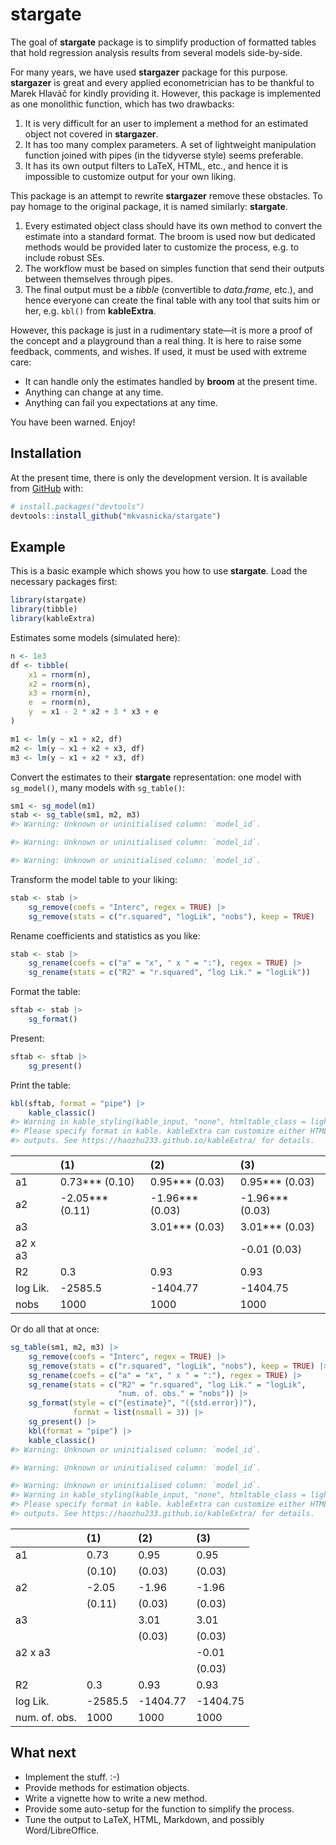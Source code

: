 
<!-- README.md is generated from README.Rmd. Please edit that file -->

# stargate

<!-- badges: start -->
<!-- badges: end -->

The goal of **stargate** package is to simplify production of formatted
tables that hold regression analysis results from several models
side-by-side.

For many years, we have used **stargazer** package for this purpose.
**stargazer** is great and every applied econometrician has to be
thankful to Marek Hlaváč for kindly providing it. However, this package
is implemented as one monolithic function, which has two drawbacks:

1.  It is very difficult for an user to implement a method for an
    estimated object not covered in **stargazer**.
2.  It has too many complex parameters. A set of lightweight
    manipulation function joined with pipes (in the tidyverse style)
    seems preferable.
3.  It has its own output filters to LaTeX, HTML, etc., and hence it is
    impossible to customize output for your own liking.

This package is an attempt to rewrite **stargazer** remove these
obstacles. To pay homage to the original package, it is named similarly:
**stargate**.

1.  Every estimated object class should have its own method to convert
    the estimate into a standard format. The broom is used now but
    dedicated methods would be provided later to customize the process,
    e.g. to include robust SEs.
2.  The workflow must be based on simples function that send their
    outputs between themselves through pipes.
3.  The final output must be a *tibble* (convertible to *data.frame*,
    etc.), and hence everyone can create the final table with any tool
    that suits him or her, e.g. `kbl()` from **kableExtra**.

However, this package is just in a rudimentary state—it is more a proof
of the concept and a playground than a real thing. It is here to raise
some feedback, comments, and wishes. If used, it must be used with
extreme care:

-   It can handle only the estimates handled by **broom** at the present
    time.
-   Anything can change at any time.
-   Anything can fail you expectations at any time.

You have been warned. Enjoy!

## Installation

<!--
You can install the released version of stargate from [CRAN](https://CRAN.R-project.org) with:

``` r
install.packages("stargate")
```
-->

At the present time, there is only the development version. It is
available from [GitHub](https://github.com/) with:

``` r
# install.packages("devtools")
devtools::install_github("mkvasnicka/stargate")
```

## Example

This is a basic example which shows you how to use **stargate**. Load
the necessary packages first:

``` r
library(stargate)
library(tibble)
library(kableExtra)
```

Estimates some models (simulated here):

``` r
n <- 1e3
df <- tibble(
    x1 = rnorm(n),
    x2 = rnorm(n),
    x3 = rnorm(n),
    e  = rnorm(n),
    y  = x1 - 2 * x2 + 3 * x3 + e
)

m1 <- lm(y ~ x1 + x2, df)
m2 <- lm(y ~ x1 + x2 + x3, df)
m3 <- lm(y ~ x1 + x2 * x3, df)
```

Convert the estimates to their **stargate** representation: one model
with `sg_model()`, many models with `sg_table()`:

``` r
sm1 <- sg_model(m1)
stab <- sg_table(sm1, m2, m3)
#> Warning: Unknown or uninitialised column: `model_id`.

#> Warning: Unknown or uninitialised column: `model_id`.

#> Warning: Unknown or uninitialised column: `model_id`.
```

Transform the model table to your liking:

``` r
stab <- stab |>
    sg_remove(coefs = "Interc", regex = TRUE) |> 
    sg_remove(stats = c("r.squared", "logLik", "nobs"), keep = TRUE)
```

Rename coefficients and statistics as you like:

``` r
stab <- stab |> 
    sg_rename(coefs = c("a" = "x", " x " = ":"), regex = TRUE) |> 
    sg_rename(stats = c("R2" = "r.squared", "log Lik." = "logLik"))
```

Format the table:

``` r
sftab <- stab |> 
    sg_format()
```

Present:

``` r
sftab <- sftab |> 
    sg_present()
```

Print the table:

``` r
kbl(sftab, format = "pipe") |> 
    kable_classic()
#> Warning in kable_styling(kable_input, "none", htmltable_class = light_class, :
#> Please specify format in kable. kableExtra can customize either HTML or LaTeX
#> outputs. See https://haozhu233.github.io/kableExtra/ for details.
```

|          | \(1\)              | \(2\)              | \(3\)              |
|:---------|:-------------------|:-------------------|:-------------------|
| a1       | 0.73\*\*\* (0.10)  | 0.95\*\*\* (0.03)  | 0.95\*\*\* (0.03)  |
| a2       | -2.05\*\*\* (0.11) | -1.96\*\*\* (0.03) | -1.96\*\*\* (0.03) |
| a3       |                    | 3.01\*\*\* (0.03)  | 3.01\*\*\* (0.03)  |
| a2 x a3  |                    |                    | -0.01 (0.03)       |
| R2       | 0.3                | 0.93               | 0.93               |
| log Lik. | -2585.5            | -1404.77           | -1404.75           |
| nobs     | 1000               | 1000               | 1000               |

Or do all that at once:

``` r
sg_table(sm1, m2, m3) |> 
    sg_remove(coefs = "Interc", regex = TRUE) |> 
    sg_remove(stats = c("r.squared", "logLik", "nobs"), keep = TRUE) |> 
    sg_rename(coefs = c("a" = "x", " x " = ":"), regex = TRUE) |> 
    sg_rename(stats = c("R2" = "r.squared", "log Lik." = "logLik",
                        "num. of. obs." = "nobs")) |> 
    sg_format(style = c("{estimate}", "({std.error})"),
              format = list(nsmall = 3)) |> 
    sg_present() |> 
    kbl(format = "pipe") |> 
    kable_classic()
#> Warning: Unknown or uninitialised column: `model_id`.

#> Warning: Unknown or uninitialised column: `model_id`.

#> Warning: Unknown or uninitialised column: `model_id`.
#> Warning in kable_styling(kable_input, "none", htmltable_class = light_class, :
#> Please specify format in kable. kableExtra can customize either HTML or LaTeX
#> outputs. See https://haozhu233.github.io/kableExtra/ for details.
```

|               | \(1\)   | \(2\)    | \(3\)    |
|:--------------|:--------|:---------|:---------|
| a1            | 0.73    | 0.95     | 0.95     |
|               | (0.10)  | (0.03)   | (0.03)   |
| a2            | -2.05   | -1.96    | -1.96    |
|               | (0.11)  | (0.03)   | (0.03)   |
| a3            |         | 3.01     | 3.01     |
|               |         | (0.03)   | (0.03)   |
| a2 x a3       |         |          | -0.01    |
|               |         |          | (0.03)   |
| R2            | 0.3     | 0.93     | 0.93     |
| log Lik.      | -2585.5 | -1404.77 | -1404.75 |
| num. of. obs. | 1000    | 1000     | 1000     |

## What next

-   Implement the stuff. :-)
-   Provide methods for estimation objects.
-   Write a vignette how to write a new method.
-   Provide some auto-setup for the function to simplify the process.
-   Tune the output to LaTeX, HTML, Markdown, and possibly
    Word/LibreOffice.
